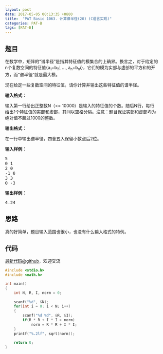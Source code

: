 ```yaml
---
layout: post
date: 2017-05-05 00:13:35 +0800
title:  "PAT Basic 1063. 计算谱半径(20) (C语言实现)"
categories: PAT-B
tags: [PAT-B]
---
```


## 题目

<div id="problemContent">
<p>
在数学中，矩阵的“谱半径”是指其特征值的模集合的上确界。换言之，对于给定的n个复数空间的特征值{a<sub>1</sub>+b<sub>1</sub><i>i</i>, ..., a<sub>n</sub>+b<sub>n</sub><i>i</i>}，它们的模为实部与虚部的平方和的开方，而“谱半径”就是最大模。
</p>
<p>现在给定一些复数空间的特征值，请你计算并输出这些特征值的谱半径。</p>
<p><b>
输入格式：
</b></p>
<p>
输入第一行给出正整数N（&lt;= 10000）是输入的特征值的个数。随后N行，每行给出1个特征值的实部和虚部，其间以空格分隔。注意：题目保证实部和虚部均为绝对值不超过1000的整数。
</p>
<p><b>
输出格式：
</b></p>
<p>
在一行中输出谱半径，四舍五入保留小数点后2位。
</p>
<b>输入样例：</b><pre>
5
0 1
2 0
-1 0
3 3
0 -3
</pre>
<b>输出样例：</b><pre>
4.24
</pre>
</div>

## 思路

真的好简单，题目输入范围也很小，也没有什么输入格式的特例。

## 代码

[最新代码@github](https://github.com/OliverLew/PAT/blob/master/PATBasic/1063.c)，欢迎交流
```c
#include <stdio.h>
#include <math.h>

int main()
{
    int N, R, I, norm = 0;
    
    scanf("%d", &N);
    for(int i = 0; i < N; i++)
    {
        scanf("%d %d", &R, &I);
        if(R * R + I * I > norm)
            norm = R * R + I * I;
    }
    printf("%.2lf", sqrt(norm));
    
    return 0;
}

```